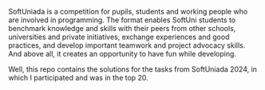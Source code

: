 SoftUniada is a competition for pupils, students and working people who are involved in programming. 
The format enables SoftUni students to benchmark knowledge and skills with their peers from other schools, 
universities and private initiatives, exchange experiences and good practices, and develop important teamwork and project advocacy skills.
And above all, it creates an opportunity to have fun while developing.

Well, this repo contains the solutions for the tasks from SoftUniada 2024, in which I participated and was in the top 20.
